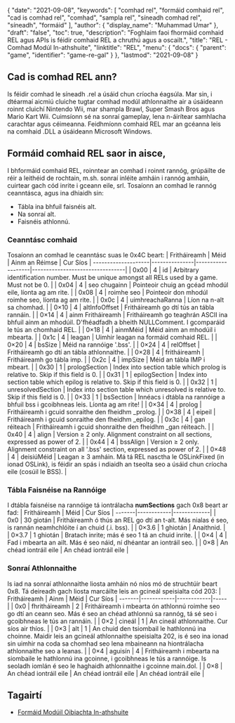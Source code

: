 {
  "date": "2021-09-08",
  "keywords": [
"comhad rel",
"formáid comhaid rel",
"cad is comhad rel",
"comhad",
"sampla rel",
"síneadh comhad rel",
"síneadh",
"formáid"
],
  "author": {
    "display_name": "Muhammad Umar"
},
  "draft": "false",
  "toc": true,
  "description": "Foghlaim faoi fhormáid comhaid REL agus APIs is féidir comhaid REL a chruthú agus a oscailt.",
  "title": "REL - Comhad Modúl In-athshuite",
  "linktitle": "REL",
  "menu": {
    "docs": {
      "parent": "game",
      "identifier": "game-re-gal"
}
},
  "lastmod": "2021-09-08"
}

## Cad is comhad REL ann?
Is féidir comhad le síneadh .rel a úsáid chun críocha éagsúla. Mar sin, i dtéarmaí aicmiú cluiche tugtar comhad modúl athlonnaithe air a úsáideann roinnt cluichí Nintendo Wii, mar shampla Brawl, Super Smash Bros agus Mario Kart Wii. Cuimsíonn sé na sonraí gameplay, lena n-áirítear samhlacha carachtar agus céimeanna. Feidhmíonn comhaid REL mar an gcéanna leis na comhaid .DLL a úsáideann Microsoft Windows.

## Formáid comhaid REL saor in aisce,
I bhformáid comhaid REL, roinntear an comhad i roinnt rannóg, grúpáilte de réir a leithéid de rochtain, m.sh. sonraí inléite amháin i rannóg amháin, cuirtear gach cód inrite i gceann eile, srl. Tosaíonn an comhad le rannóg ceanntásca, agus ina dhiaidh sin:
- Tábla ina bhfuil faisnéis alt.
- Na sonraí alt.
- Faisnéis athlonnú.

### Ceanntásc comhaid
Tosaíonn an comhad le ceanntásc suas le 0x4C beart:
| Fritháireamh | Méid | Ainm an Réimse | Cur Síos |
--------------------|---------------|-------------------|---------------------------------|
| 0x00 | 4 | id | Arbitrary identification number. Must be unique amongst all RELs used by a game. Must not be 0. |
| 0x04 | 4 | seo chugainn | Pointeoir chuig an gcéad mhodúl eile, líonta ag am rite. |
| 0x08 | 4 | roimhe seo | Pointeoir don mhodúl roimhe seo, líonta ag am rite. |
| 0x0c | 4 | uimhreachaRanna | Líon na n-alt sa chomhad. |
| 0×10 | 4 | altInfoOffset | Fritháireamh go dtí tús an tábla rannáin. |
| 0×14 | 4 | ainm Fritháireamh | Fritháireamh go teaghrán ASCII ina bhfuil ainm an mhodúil. D'fhéadfadh a bheith NULLComment. I gcomparáid le tús an chomhaid REL. |
| 0×18 | 4 | ainmMéid | Méid ainm an mhodúil i mbearta. |
| 0x1c | 4 | leagan | Uimhir leagan na formáid comhaid REL. |
| 0×20 | 4 | bsSize | Méid na rannóige '.bss'. |
| 0×24 | 4 | relOffset | Fritháireamh go dtí an tábla athlonnaithe. |
| 0×28 | 4 | fritháireamh | Fritháireamh go tábla imp. |
| 0x2c | 4 | impSize | Méid an tábla IMP i mbeart. |
| 0x30 | 1 | prologSection | Index into section table which prolog is relative to. Skip if this field is 0. |
| 0x31 | 1 | epilogSection | Index into section table which epilog is relative to. Skip if this field is 0. |
| 0x32 | 1 | unresolvedSection | Index into section table which unresolved is relative to. Skip if this field is 0. |
| 0×33 | 1 | bsSection | Innéacs i dtábla na rannóige a bhfuil bss i gcoibhneas leis. Líonta ag am rite! |
| 0×34 | 4 | prolog | Fritháireamh i gcuid sonraithe den fheidhm _prolog. |
| 0×38 | 4 | eipeil | Fritháireamh i gcuid sonraithe den fheidhm _epilog. |
| 0x3c | 4 | gan réiteach | Fritháireamh i gcuid shonraithe den fheidhm _gan réiteach. |
| 0x40 | 4 | align | Version ≥ 2 only. Alignment constraint on all sections, expressed as power of 2. |
| 0x44 | 4 | bssAlign | Version ≥ 2 only. Alignment constraint on all '.bss' section, expressed as power of 2. |
| 0×48 | 4 | deisiúMéid | Leagan ≥ 3 amháin. Má tá REL nasctha le OSLinkFixed (in ionad OSLink), is féidir an spás i ndiaidh an tseolta seo a úsáid chun críocha eile (cosúil le BSS). |

### Tábla Faisnéise na Rannóige
I dtábla faisnéise na rannóige tá iontrálacha **numSections** gach 0x8 beart ar fad:
| Fritháireamh | Méid | Cur Síos |
-------|------------|-------------|
| 0x0 | 30 giotán | Fritháireamh ó thús an REL go dtí an t-alt. Más nialas é seo, is rannán neamhchlóite í an chuid (.i. bss). |
| 0×3.6 | 1 ghiotán | Anaithnid. |
| 0×3.7 | 1 ghiotán | Bratach inrite; más é seo 1 tá an chuid inrite. |
| 0×4 | 4 | Fad i mbearta an ailt. Más é seo náid, ní dhéantar an iontráil seo. |
| 0×8 | An chéad iontráil eile | An chéad iontráil eile |

### Sonraí Athlonnaithe
Is iad na sonraí athlonnaithe liosta amháin nó níos mó de struchtúir beart 0x8. Tá deireadh gach liosta marcáilte leis an gcineál speisialta cód 203:
| Fritháireamh | Ainm | Méid | Cur Síos |
-------|------------|------------|-----|
| 0x0 | fhritháireamh | 2 | Fritháireamh i mbearta ón athlonnú roimhe seo go dtí an ceann seo. Más é seo an chéad athlonnú sa rannóg, tá sé seo i gcoibhneas le tús an rannáin. |
| 0×2 | cineál | 1 | An cineál athlonnaithe. Cur síos air thíos. |
| 0×3 | alt | 1 | An chuid den tsiombail le hathlonnú ina choinne. Maidir leis an gcineál athlonnaithe speisialta 202, is é seo ina ionad sin uimhir na coda sa chomhad seo lena mbaineann na hiontrálacha athlonnaithe seo a leanas. |
| 0×4 | aguisín | 4 | Fritháireamh i mbearta na siombaile le hathlonnú ina gcoinne, i gcoibhneas le tús a rannóige. Is seoladh iomlán é seo le haghaidh athlonnaithe i gcoinne main.dol. |
| 0×8 | An chéad iontráil eile | An chéad iontráil eile | An chéad iontráil eile |


 



## Tagairtí 

* [Formáid Modúil Oibiachta In-athshuite]( https://en.wikipedia.org/wiki/Relocatable_Object_Module_Format)



